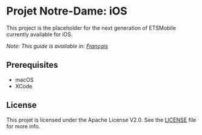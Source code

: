 # Projet Notre-Dame: iOS

This project is the placeholder for the next generation of ETSMobile currently available for iOS.

_Note: This guide is available in: [Français](https://github.com/ApplETS/Notre-Dame/blob/master/ios/README.fr.md)_

## Prerequisites

* macOS
* XCode

## License

This projet is licensed under the Apache License V2.0. See the [LICENSE](https://github.com/ApplETS/Notre-Dame-iOS/blob/master/LICENSE) file for more info.